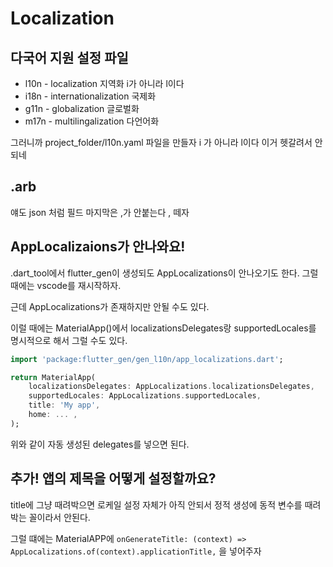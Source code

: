 # Localization 
## 다국어 지원 설정 파일
- l10n - localization 지역화 i가 아니라 l이다
- i18n - internationalization 국제화
- g11n - globalization 글로벌화
- m17n - multilingalization 다언어화 

그러니까 project_folder/l10n.yaml 파일을 만들자 i 가 아니라 l이다 이거 헷갈려서 안되네

## .arb
얘도 json 처럼 필드 마지막은 ,가 안붙는다 , 떼자

## AppLocalizaions가 안나와요!
.dart_tool에서 flutter_gen이 생성되도 AppLocalizations이 안나오기도 한다. 그럴 때에는 vscode를 재시작하자.  

근데 AppLocalizations가 존재하지만 안될 수도 있다.

이럴 때에는 MaterialApp()에서 localizationsDelegates랑 supportedLocales를 명시적으로 해서 그럴 수도 있다.

```dart
import 'package:flutter_gen/gen_l10n/app_localizations.dart';

return MaterialApp(
    localizationsDelegates: AppLocalizations.localizationsDelegates,
    supportedLocales: AppLocalizations.supportedLocales,
    title: 'My app',
    home: ... ,
);
```
위와 같이 자동 생성된 delegates를 넣으면 된다.


## 추가! 앱의 제목을 어떻게 설정할까요?
title에 그냥 때려박으면 로케일 설정 자체가 아직 안되서 정적 생성에 동적 변수를 때려 박는 꼴이라서 안된다.

그럴 떄에는 MaterialAPP에 `onGenerateTitle: (context) => AppLocalizations.of(context).applicationTitle,` 을 넣어주자